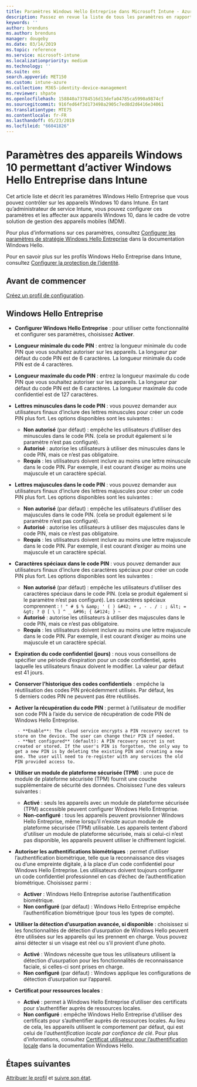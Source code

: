 ```yaml
---
title: Paramètres Windows Hello Entreprise dans Microsoft Intune - Azure | Microsoft Docs
description: Passez en revue la liste de tous les paramètres en rapport avec le code PIN, la biométrie et la détection d’usurpation dans un profil de protection d’identité pour utiliser et configurer Windows Hello Entreprise sur des appareils Windows 10 dans Microsoft Intune.
keywords: ''
author: brenduns
ms.author: brenduns
manager: dougeby
ms.date: 03/14/2019
ms.topic: reference
ms.service: microsoft-intune
ms.localizationpriority: medium
ms.technology: ''
ms.suite: ems
search.appverid: MET150
ms.custom: intune-azure
ms.collection: M365-identity-device-management
ms.reviewer: shpate
ms.openlocfilehash: 158840a73784516d13defa04785ca5990a9874cf
ms.sourcegitcommit: 916fed64f3d173498a2905c7ed8d2d6416e34061
ms.translationtype: MTE75
ms.contentlocale: fr-FR
ms.lasthandoff: 05/23/2019
ms.locfileid: "66041826"
---
```

# <a name="windows-10-device-settings-to-enable-windows-hello-for-business-in-intune"></a>Paramètres des appareils Windows 10 permettant d’activer Windows Hello Entreprise dans Intune

Cet article liste et décrit les paramètres Windows Hello Entreprise que vous pouvez contrôler sur les appareils Windows 10 dans Intune. En tant qu’administrateur de service Intune, vous pouvez configurer ces paramètres et les affecter aux appareils Windows 10, dans le cadre de votre solution de gestion des appareils mobiles (MDM). 

Pour plus d’informations sur ces paramètres, consultez [Configurer les paramètres de stratégie Windows Hello Entreprise](https://docs.microsoft.com/windows/security/identity-protection/hello-for-business/hello-cert-trust-policy-settings) dans la documentation Windows Hello.


Pour en savoir plus sur les profils Windows Hello Entreprise dans Intune, consultez [Configurer la protection de l’identité](identity-protection-configure.md).

## <a name="before-you-begin"></a>Avant de commencer

[Créez un profil de configuration](identity-protection-configure.md#create-the-device-profile).

## <a name="windows-hello-for-business"></a>Windows Hello Entreprise

- **Configurer Windows Hello Entreprise** : pour utiliser cette fonctionnalité et configurer ses paramètres, choisissez **Activer**.
- **Longueur minimale du code PIN** : entrez la longueur minimale du code PIN que vous souhaitez autoriser sur les appareils. La longueur par défaut du code PIN est de 6 caractères. La longueur minimale du code PIN est de 4 caractères.
- **Longueur maximale du code PIN** : entrez la longueur maximale du code PIN que vous souhaitez autoriser sur les appareils. La longueur par défaut du code PIN est de 6 caractères. La longueur maximale du code confidentiel est de 127 caractères.  
- **Lettres minuscules dans le code PIN** : vous pouvez demander aux utilisateurs finaux d’inclure des lettres minuscules pour créer un code PIN plus fort. Les options disponibles sont les suivantes :

  - **Non autorisé** (par défaut) : empêche les utilisateurs d’utiliser des minuscules dans le code PIN. (cela se produit également si le paramètre n’est pas configuré).
  - **Autorisé** : autorise les utilisateurs à utiliser des minuscules dans le code PIN, mais ce n’est pas obligatoire.
  - **Requis** : les utilisateurs doivent inclure au moins une lettre minuscule dans le code PIN. Par exemple, il est courant d’exiger au moins une majuscule et un caractère spécial.

- **Lettres majuscules dans le code PIN** : vous pouvez demander aux utilisateurs finaux d’inclure des lettres majuscules pour créer un code PIN plus fort. Les options disponibles sont les suivantes :

  - **Non autorisé** (par défaut) : empêche les utilisateurs d’utiliser des majuscules dans le code PIN. (cela se produit également si le paramètre n’est pas configuré).
  - **Autorisé** : autorise les utilisateurs à utiliser des majuscules dans le code PIN, mais ce n’est pas obligatoire.
  - **Requis** : les utilisateurs doivent inclure au moins une lettre majuscule dans le code PIN. Par exemple, il est courant d’exiger au moins une majuscule et un caractère spécial.

- **Caractères spéciaux dans le code PIN** : vous pouvez demander aux utilisateurs finaux d’inclure des caractères spéciaux pour créer un code PIN plus fort. Les options disponibles sont les suivantes :

  - **Non autorisé** (par défaut) : empêche les utilisateurs d’utiliser des caractères spéciaux dans le code PIN. (cela se produit également si le paramètre n’est pas configuré).
    Les caractères spéciaux comprennent : `! " # $ % &amp; ' ( ) &#42; + , - . / : ; &lt; = &gt; ? @ [ \ ] ^ _ &#96; { &#124; } ~`
  - **Autorisé** : autorise les utilisateurs à utiliser des majuscules dans le code PIN, mais ce n’est pas obligatoire.
  - **Requis** : les utilisateurs doivent inclure au moins une lettre majuscule dans le code PIN. Par exemple, il est courant d’exiger au moins une majuscule et un caractère spécial.

- **Expiration du code confidentiel (jours)** : nous vous conseillons de spécifier une période d’expiration pour un code confidentiel, après laquelle les utilisateurs finaux doivent le modifier. La valeur par défaut est 41 jours.

- **Conserver l’historique des codes confidentiels** : empêche la réutilisation des codes PIN précédemment utilisés. Par défaut, les 5 derniers codes PIN ne peuvent pas être réutilisés.  
- **Activer la récupération du code PIN** : permet à l’utilisateur de modifier son code PIN à l’aide du service de récupération de code PIN de Windows Hello Entreprise.

       - **Enable**: The cloud service encrypts a PIN recovery secret to store on the device. The user can change their PIN if needed.  
       - **Not configured** (default): A PIN recovery secret is not created or stored. If the user's PIN is forgotten, the only way to get a new PIN is by deleting the existing PIN and creating a new one. The user will need to re-register with any services the old PIN provided access to.  

- **Utiliser un module de plateforme sécurisée (TPM)** : une puce de module de plateforme sécurisée (TPM) fournit une couche supplémentaire de sécurité des données. Choisissez l'une des valeurs suivantes :  
  - **Activé** : seuls les appareils avec un module de plateforme sécurisée (TPM) accessible peuvent configurer Windows Hello Entreprise.
  - **Non-configuré** : tous les appareils peuvent provisionner Windows Hello Entreprise, même lorsqu’il n’existe aucun module de plateforme sécurisée (TPM) utilisable. Les appareils tentent d’abord d’utiliser un module de plateforme sécurisée, mais si celui-ci n’est pas disponible, les appareils peuvent utiliser le chiffrement logiciel.  

- **Autoriser les authentifications biométriques** : permet d’utiliser l’authentification biométrique, telle que la reconnaissance des visages ou d’une empreinte digitale, à la place d’un code confidentiel pour Windows Hello Entreprise. Les utilisateurs doivent toujours configurer un code confidentiel professionnel en cas d’échec de l’authentification biométrique. Choisissez parmi :

  - **Activer** : Windows Hello Entreprise autorise l’authentification biométrique.
  - **Non configuré** (par défaut) : Windows Hello Entreprise empêche l’authentification biométrique (pour tous les types de compte).

- **Utiliser la détection d’usurpation avancée, si disponible** : choisissez si les fonctionnalités de détection d’usurpation de Windows Hello peuvent être utilisées sur les appareils qui les prennent en charge. Vous pouvez ainsi détecter si un visage est réel ou s’il provient d’une photo.

  - **Activé** : Windows nécessite que tous les utilisateurs utilisent la détection d’usurpation pour les fonctionnalités de reconnaissance faciale, si celles-ci sont prises en charge.  
  - **Non configuré** (par défaut) : Windows applique les configurations de détection d’usurpation sur l’appareil.

- **Certificat pour ressources locales** : 

  - **Activé** : permet à Windows Hello Entreprise d’utiliser des certificats pour s’authentifier auprès de ressources locales.
  - **Non configuré** : empêche Windows Hello Entreprise d’utiliser des certificats pour s’authentifier auprès de ressources locales. Au lieu de cela, les appareils utilisent le comportement par défaut, qui est celui de l’*authentification locale par confiance de clé*. Pour plus d’informations, consultez [Certificat utilisateur pour l’authentification locale](https://docs.microsoft.com/windows/security/identity-protection/hello-for-business/hello-cert-trust-policy-settings#use-certificate-for-on-premises-authentication) dans la documentation Windows Hello.  
## <a name="next-steps"></a>Étapes suivantes

[Attribuer le profil](device-profile-assign.md) et [suivre son état](device-profile-monitor.md).
